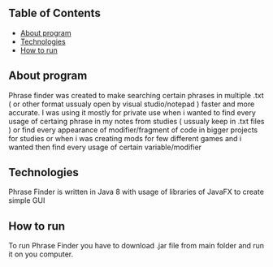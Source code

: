 ## Table of Contents
* [About program](#about-program)
* [Technologies](#technologies)
* [How to run](#setup)

## About program
Phrase finder was created to make searching certain phrases in multiple .txt ( or other format ussualy open by visual studio/notepad ) faster and more accurate. I was using it mostly for private use when i wanted to find every usage of certaing phrase in my notes from studies ( ussualy keep in .txt files ) or find every appearance of modifier/fragment of code in bigger projects for studies or when i was creating mods for few different games and i wanted then find every usage of certain variable/modifier

## Technologies
Phrase Finder is written in Java 8 with usage of libraries of JavaFX to create simple GUI

## How to run
To run Phrase Finder you have to download .jar file from main folder and run it on you computer.
